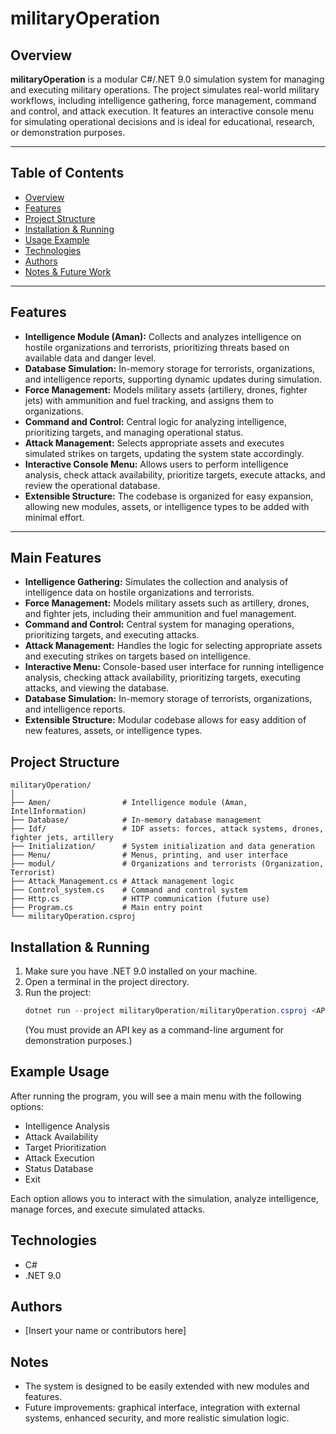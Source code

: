 
# militaryOperation

## Overview
**militaryOperation** is a modular C#/.NET 9.0 simulation system for managing and executing military operations. The project simulates real-world military workflows, including intelligence gathering, force management, command and control, and attack execution. It features an interactive console menu for simulating operational decisions and is ideal for educational, research, or demonstration purposes.

---

## Table of Contents
- [Overview](#overview)
- [Features](#features)
- [Project Structure](#project-structure)
- [Installation & Running](#installation--running)
- [Usage Example](#usage-example)
- [Technologies](#technologies)
- [Authors](#authors)
- [Notes & Future Work](#notes--future-work)

---

## Features
- **Intelligence Module (Aman):** Collects and analyzes intelligence on hostile organizations and terrorists, prioritizing threats based on available data and danger level.
- **Database Simulation:** In-memory storage for terrorists, organizations, and intelligence reports, supporting dynamic updates during simulation.
- **Force Management:** Models military assets (artillery, drones, fighter jets) with ammunition and fuel tracking, and assigns them to organizations.
- **Command and Control:** Central logic for analyzing intelligence, prioritizing targets, and managing operational status.
- **Attack Management:** Selects appropriate assets and executes simulated strikes on targets, updating the system state accordingly.
- **Interactive Console Menu:** Allows users to perform intelligence analysis, check attack availability, prioritize targets, execute attacks, and review the operational database.
- **Extensible Structure:** The codebase is organized for easy expansion, allowing new modules, assets, or intelligence types to be added with minimal effort.

---

## Main Features
- **Intelligence Gathering:** Simulates the collection and analysis of intelligence data on hostile organizations and terrorists.
- **Force Management:** Models military assets such as artillery, drones, and fighter jets, including their ammunition and fuel management.
- **Command and Control:** Central system for managing operations, prioritizing targets, and executing attacks.
- **Attack Management:** Handles the logic for selecting appropriate assets and executing strikes on targets based on intelligence.
- **Interactive Menu:** Console-based user interface for running intelligence analysis, checking attack availability, prioritizing targets, executing attacks, and viewing the database.
- **Database Simulation:** In-memory storage of terrorists, organizations, and intelligence reports.
- **Extensible Structure:** Modular codebase allows for easy addition of new features, assets, or intelligence types.

## Project Structure
```
militaryOperation/
│
├── Amen/                # Intelligence module (Aman, IntelInformation)
├── Database/            # In-memory database management
├── Idf/                 # IDF assets: forces, attack systems, drones, fighter jets, artillery
├── Initialization/      # System initialization and data generation
├── Menu/                # Menus, printing, and user interface
├── modul/               # Organizations and terrorists (Organization, Terrorist)
├── Attack_Management.cs # Attack management logic
├── Control_system.cs    # Command and control system
├── Http.cs              # HTTP communication (future use)
├── Program.cs           # Main entry point
└── militaryOperation.csproj
```

## Installation & Running
1. Make sure you have .NET 9.0 installed on your machine.
2. Open a terminal in the project directory.
3. Run the project:
   ```powershell
   dotnet run --project militaryOperation/militaryOperation.csproj <API_KEY>
   ```
   (You must provide an API key as a command-line argument for demonstration purposes.)

## Example Usage
After running the program, you will see a main menu with the following options:
- Intelligence Analysis
- Attack Availability
- Target Prioritization
- Attack Execution
- Status Database
- Exit

Each option allows you to interact with the simulation, analyze intelligence, manage forces, and execute simulated attacks.

## Technologies
- C#
- .NET 9.0

## Authors
- [Insert your name or contributors here]

## Notes
- The system is designed to be easily extended with new modules and features.
- Future improvements: graphical interface, integration with external systems, enhanced security, and more realistic simulation logic.
